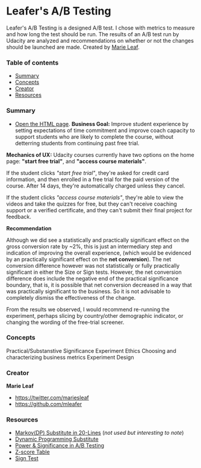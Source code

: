 # Leafer's A/B Testing

Leafer's A/B Testing is a designed A/B test. I chose with metrics to measure and how long the test should be run. The results of an A/B test run by Udacity are analyzed and recommendations on whether or not the changes should be launched are made. Created by [Marie Leaf](https://twitter.com/mariesleaf).


### Table of contents

* [Summary](#summary)
* [Concepts](#concepts)
* [Creator](#creator)
* [Resources](#resources)

### Summary

* [Open the HTML page](index.html).
**Business Goal:** 
Improve student experience by setting expectations of time commitment and improve coach capacity to support students who are likely to complete the course, without detterring students from continuing past free trial.

**Mechanics of UX:** 
Udacity courses currently have two options on the home page: **"start free trial"**, and **"access course materials"**.

If the student clicks *"start free trial"*, they're asked for credit card information, and then enrolled in a free trial for the paid version of the course. After 14 days, they're automatically charged unless they cancel.

If the student clicks *"access course materials"*, they're able to view the videos and take the quizzes for free, but they can't receive coaching support or a verified certificate, and they can't submit their final project for feedback.

**Recommendation**

Although we did see a statistically and practically significant effect on the gross conversion rate by ~2%, this is just an intermediary step and indication of improving the overall experience, (which would be evidenced by an practically significant effect on the **net conversion**). The net conversion difference however was not statistically or fully practically significant in either the Size or Sign tests. However, the net conversion difference does include the negative end of the practical significance boundary, that is, it is possible that net conversion decreased in a way that was practically significant to the business. So it is not advisable to completely dismiss the effectiveness of the change.

From the results we observed, I would recommend re-running the experiment, perhaps slicing by country/other demographic indicator, or changing the wording of the free-trial screener.

### Concepts

Practical/Substanstive Significance
Experiment Ethics
Choosing and characterizing business metrics
Experiment Design

### Creator

**Marie Leaf**

* <https://twitter.com/mariesleaf>
* <https://github.com/mleafer>

### Resources

* [Markov(DP) Substitute in 20-Lines](http://stevehanov.ca/blog/index.php?id=132) (*not used but interesting to note*) 
* [Dynamic Programming Substitute](http://www.win-vector.com/blog/2015/07/dynamic-prog-ab-test-design/)
* [Power & Significance in A/B Testing](http://www.win-vector.com/blog/2014/05/a-clear-picture-of-power-and-significance-in-ab-tests/)
* [Z-score Table](http://www.utdallas.edu/dept/abp/zscoretable.pdf)
* [Sign Test](http://graphpad.com/quickcalcs/binomial1.cfm)

